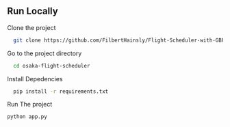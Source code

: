 ## Run Locally

Clone the project

```bash
  git clone https://github.com/FilbertHainsly/Flight-Scheduler-with-GBFS.git
```

Go to the project directory

```bash
  cd osaka-flight-scheduler
```

Install Depedencies

```bash
  pip install -r requirements.txt
```

Run The project

```bash
python app.py
```

